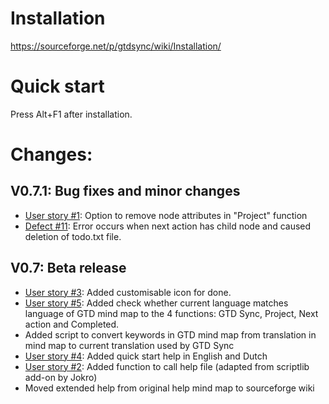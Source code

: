 # Installation #

<https://sourceforge.net/p/gtdsync/wiki/Installation/>

# Quick start #

Press Alt+F1 after installation.

# Changes: #

## V0.7.1: Bug fixes and minor changes ##

*  [User story #1](https://sourceforge.net/p/gtdsync/tickets/1/): Option to remove node attributes in "Project" function
*  [Defect #11](https://sourceforge.net/p/gtdsync/tickets/11/): Error occurs when next action has child node and caused deletion of todo.txt file.

## V0.7: Beta release ##

*  [User story #3](https://sourceforge.net/p/gtdsync/tickets/3/): Added customisable icon for done.
*  [User story #5](https://sourceforge.net/p/gtdsync/tickets/5/): Added check whether current language matches language of GTD mind map to the 4 functions: GTD Sync, Project, Next action and Completed.
*  Added script to convert keywords in GTD mind map from translation in mind map to current translation used by GTD Sync
*  [User story #4](https://sourceforge.net/p/gtdsync/tickets/4/): Added quick start help in English and Dutch
*  [User story #2](https://sourceforge.net/p/gtdsync/tickets/2/): Added function to call help file (adapted from scriptlib add-on by Jokro)
*  Moved extended help from original help mind map to sourceforge wiki
